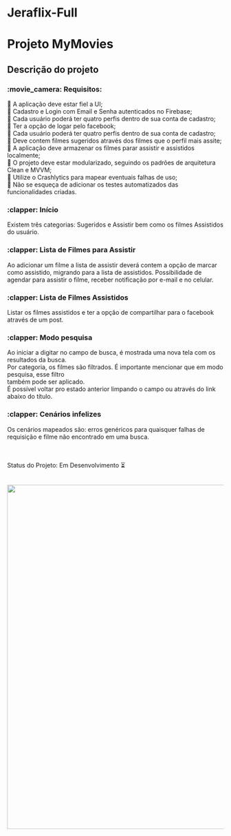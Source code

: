 # Jeraflix-Full
<h1>Projeto MyMovies</h1>

<h2>Descrição do projeto</h2>

<h3>:movie_camera: Requisitos:</h3> 

:paperclip: A aplicação deve estar fiel a UI;<br>
:paperclip: Cadastro e Login com Email e Senha autenticados no Firebase;<br>
:paperclip: Cada usuário poderá ter quatro perfis dentro de sua conta de cadastro; <br>
:paperclip: Ter a opção de logar pelo facebook;<br>
:paperclip: Cada usuário poderá ter quatro perfis dentro de sua conta de cadastro;<br>
:paperclip: Deve contem filmes sugeridos através dos filmes que o perfil mais assite;<br>
:paperclip: A aplicação deve armazenar os filmes parar assistir e assistidos localmente;<br>
:paperclip: O projeto deve estar modularizado, seguindo os padrões de arquitetura Clean e MVVM;<br>
:paperclip: Utilize o Crashlytics para mapear eventuais falhas de uso;<br>
:paperclip: Não se esqueça de adicionar os testes automatizados das funcionalidades criadas.<br>

<p><h3>:clapper: Início </h3>
Existem três categorias: Sugeridos e Assistir bem como os filmes Assistidos do usuário.<br>

<h3> :clapper: Lista de Filmes para Assistir</h3>
Ao adicionar um filme a lista de assistir deverá contem a opção de marcar como assistido, migrando para a lista de assistidos. Possibilidade de agendar para assistir o filme, receber notificação por e-mail e no celular.<br>

<h3> :clapper: Lista de Filmes Assistidos</h3>
Listar os filmes assistidos e ter a opção de compartilhar para o facebook através de um post.<br>

<h3>:clapper: Modo pesquisa </h3>
Ao iniciar a digitar no campo de busca, é mostrada uma nova tela com os resultados da busca.<br>
Por categoria, os filmes são filtrados. É importante mencionar que em modo pesquisa, esse filtro <br> também pode ser aplicado. <br>
É possível voltar pro estado anterior limpando o campo ou através do link abaixo do título.<br>

<h3> :clapper: Cenários infelizes</h3>
Os cenários mapeados são: erros genéricos para quaisquer falhas de requisição e filme não encontrado em uma busca.</p>

<br><br>
Status do Projeto: Em Desenvolvimento :hourglass_flowing_sand:<br><br>


<img src="ui_projeto_mymovies.png" width="800px"></img>
